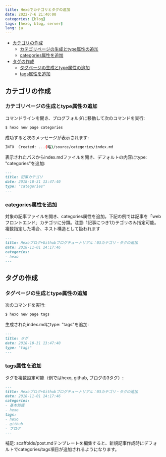```yaml
---
title: Hexoでカテゴリとタグの追加
date: 2022-7-6 21:40:00
categories: [blog]
tags: [hexo, blog, server]
lang: ja
---
```


- [カテゴリの作成](#カテゴリの作成)
  - [カテゴリページの生成とtype属性の追加](#カテゴリページの生成とtype属性の追加)
  - [categories属性を追加](#categories属性を追加)
- [タグの作成](#タグの作成)
  - [タグページの生成とtype属性の追加](#タグページの生成とtype属性の追加)
  - [tags属性を追加](#tags属性を追加)


## カテゴリの作成
### カテゴリページの生成とtype属性の追加
コマンドラインを開き、ブログフォルダに移動して次のコマンドを実行:

```bash
$ hexo new page categories
```

成功すると次のメッセージが表示されます:
```bash
INFO  Created: ...(略)/source/categories/index.md
```

表示されたパスからindex.mdファイルを開き、デフォルトの内容にtype: "categories"を追加:

```markdown
---
title: 記事カテゴリ
date: 2018-10-31 13:47:40
type: "categories"
---
```

### categories属性を追加
対象の記事ファイルを開き、categories属性を追加。下記の例では記事を「webフロントエンド」カテゴリに分類。注意: 1記事につき1カテゴリのみ指定可能。複数指定した場合、ネスト構造として扱われます

```markdown
---
title: Hexoブログ+Githubブログチュートリアル：03カテゴリ・タグの追加
date: 2018-11-01 14:17:46
categories: 
- hexo
---
```

## タグの作成
### タグページの生成とtype属性の追加
次のコマンドを実行:

```bash
$ hexo new page tags
```

生成されたindex.mdにtype: "tags"を追加:

```markdown
---
title: タグ
date: 2018-10-31 13:47:40
type: "tags"
---
```

### tags属性を追加
タグを複数設定可能（例ではhexo, github, ブログの3タグ）:

```markdown
---
title: Hexoブログ+Githubブログチュートリアル：03カテゴリ・タグの追加
date: 2018-11-01 14:17:46
categories: 
- 基本知識
- hexo
tags:
- hexo
- github
- ブログ
---
```

補足: scaffolds/post.mdテンプレートを編集すると、新規記事作成時にデフォルトでcategories/tags項目が追加されるようになります。
